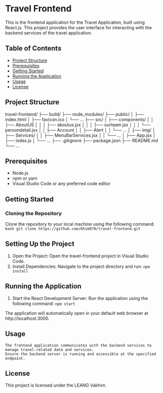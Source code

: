 # Travel Frontend

This is the frontend application for the Travel Application, built using React.js. This project provides the user interface for interacting with the backend services of the travel application.

## Table of Contents
- [Project Structure](#project-structure)
- [Prerequisites](#prerequisites)
- [Getting Started](#getting-started)
- [Running the Application](#running-the-application)
- [Usage](#usage)
- [License](#license)

## Project Structure

travel-frontend/
├── build/
├── node_modules/
├── public/
│ ├── index.html
│ ├── favicon.ico
│ └── ...
├── src/
│ ├── components/
│ │ ├── AboutUS
│ │ │   ├── aboutus.jsx
│ │ │   ├── ourteam.jsx
│ │ │   └── persondetail.jsx
│ │ ├── Account
│ │ ├── Alert
│ │ └── ...
│ ├── img/
│ ├── Services/
│ │ ├── MenuBarServices.jsx
│ │ └── ...
│ ├── App.jsx
│ ├── index.js
│ └── ...
├── .gitignore
├── package.json
├── README.md
└── ...

## Prerequisites
- Node.js
- npm or yarn
- Visual Studio Code or any preferred code editor

## Getting Started

### Cloning the Repository
Clone the repository to your local machine using the following command:
`bash
git clone https://github.com/Khim070/travel-frontend.git`

## Setting Up the Project
1. Open the Project: Open the travel-frontend project in Visual Studio Code.
2. Install Dependencies: Navigate to the project directory and run: `npm install`

## Running the Application
1. Start the React Development Server: Run the application using the following command: `npm start`

The application will automatically open in your default web browser at http://localhost:3000.

## Usage
    The frontend application communicates with the backend services to manage travel-related data and services.
    Ensure the backend server is running and accessible at the specified endpoint.

## License

This project is licensed under the LEANG Vakhim.
